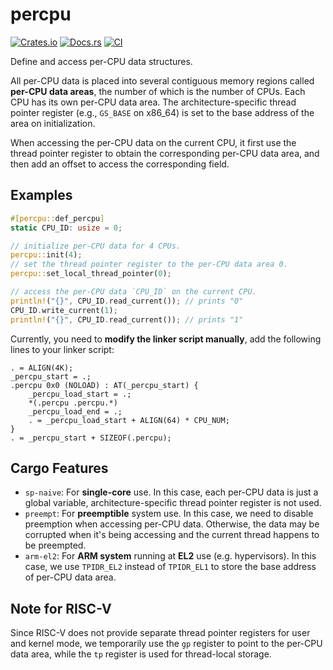 # percpu

[![Crates.io](https://img.shields.io/crates/v/percpu)](https://crates.io/crates/percpu)
[![Docs.rs](https://docs.rs/percpu/badge.svg)](https://docs.rs/percpu)
[![CI](https://github.com/arceos-org/percpu/actions/workflows/ci.yml/badge.svg?branch=main)](https://github.com/arceos-org/percpu/actions/workflows/ci.yml)

Define and access per-CPU data structures.

All per-CPU data is placed into several contiguous memory regions called
**per-CPU data areas**, the number of which is the number of CPUs. Each CPU
has its own per-CPU data area. The architecture-specific thread pointer
register (e.g., `GS_BASE` on x86_64) is set to the base address of the area
on initialization.

When accessing the per-CPU data on the current CPU, it first use the thread
pointer register to obtain the corresponding per-CPU data area, and then add
an offset to access the corresponding field.

## Examples

```rust
#[percpu::def_percpu]
static CPU_ID: usize = 0;

// initialize per-CPU data for 4 CPUs.
percpu::init(4);
// set the thread pointer register to the per-CPU data area 0.
percpu::set_local_thread_pointer(0);

// access the per-CPU data `CPU_ID` on the current CPU.
println!("{}", CPU_ID.read_current()); // prints "0"
CPU_ID.write_current(1);
println!("{}", CPU_ID.read_current()); // prints "1"
```

Currently, you need to **modify the linker script manually**, add the following lines to your linker script:

```
. = ALIGN(4K);
_percpu_start = .;
.percpu 0x0 (NOLOAD) : AT(_percpu_start) {
    _percpu_load_start = .;
    *(.percpu .percpu.*)
    _percpu_load_end = .;
    . = _percpu_load_start + ALIGN(64) * CPU_NUM;
}
. = _percpu_start + SIZEOF(.percpu);
```

## Cargo Features

- `sp-naive`: For **single-core** use. In this case, each per-CPU data is
just a global variable, architecture-specific thread pointer register is
not used.
- `preempt`: For **preemptible** system use. In this case, we need to disable
preemption when accessing per-CPU data. Otherwise, the data may be corrupted
when it's being accessing and the current thread happens to be preempted.
- `arm-el2`: For **ARM system** running at **EL2** use (e.g. hypervisors). 
In this case, we use `TPIDR_EL2` instead of `TPIDR_EL1` 
to store the base address of per-CPU data area.

## Note for RISC-V

Since RISC-V does not provide separate thread pointer registers for user and
kernel mode, we temporarily use the `gp` register to point to the per-CPU data
area, while the `tp` register is used for thread-local storage.
